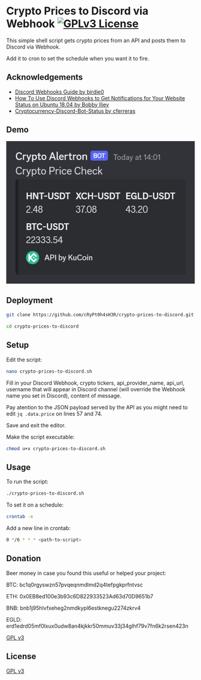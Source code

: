 
# Crypto Prices to Discord via Webhook [![GPLv3 License](https://img.shields.io/badge/License-GPL%20v3-yellow.svg)](https://opensource.org/licenses/)

This simple shell script gets crypto prices from an API and posts them to Discord via Webhook.

Add it to cron to set the schedule when you want it to fire.

## Acknowledgements

 - [Discord Webhooks Guide by birdie0](https://birdie0.github.io/discord-webhooks-guide/)
 - [How To Use Discord Webhooks to Get Notifications for Your Website Status on Ubuntu 18.04 by Bobby Iliev](https://www.digitalocean.com/community/tutorials/how-to-use-discord-webhooks-to-get-notifications-for-your-website-status-on-ubuntu-18-04)
 - [Cryptocurrency-Discord-Bot-Status by cferreras](https://github.com/cferreras/Cryptocurrency-Discord-Bot-Status)

## Demo

![App Screenshot](https://raw.githubusercontent.com/cRyPt0h4sH3R/check-crypto-prices-discord-webhook/main/demo.png)

## Deployment

```bash
git clone https://github.com/cRyPt0h4sH3R/crypto-prices-to-discord.git
```
```bash
cd crypto-prices-to-discord
```

## Setup

Edit the script:

```bash
nano crypto-prices-to-discord.sh
```
Fill in your Discord Webhook, crypto tickers, api_provider_name, api_url, username that will appear in Discord channel (will override the Webhook name you set in Discord), content of message.

Pay atention to the JSON payload served by the API as you might need to edit ```jq .data.price``` on lines 57 and 74.

Save and exit the editor.

Make the script executable:

```bash
chmod u+x crypto-prices-to-discord.sh
```

## Usage

To run the script:

```bash
./crypto-prices-to-discord.sh
```

To set it on a schedule:

```bash
crontab -e
```

Add a new line in crontab:

```bash
0 */6 * * * <path-to-script>
```
## Donation

Beer money in case you found this useful or helped your project:

BTC: bc1q0rgyswzn57pvqeqnmdlmd2q4tefpgkprfntvsc

ETH: 0x0EB8ed100e3b93c6D822933523Ad63d70D9651b7

BNB: bnb1j95hlvfxeheg2nmdkypl6estknegu2274zkrv4

EGLD: erd1edrd05mf0lxux0udw8an4kjkkr50mmuv33j34glhf79v7fn6k2rsen423n

[GPL v3](https://opensource.org/license/gpl-3-0/)

## License

[GPL v3](https://opensource.org/license/gpl-3-0/)
